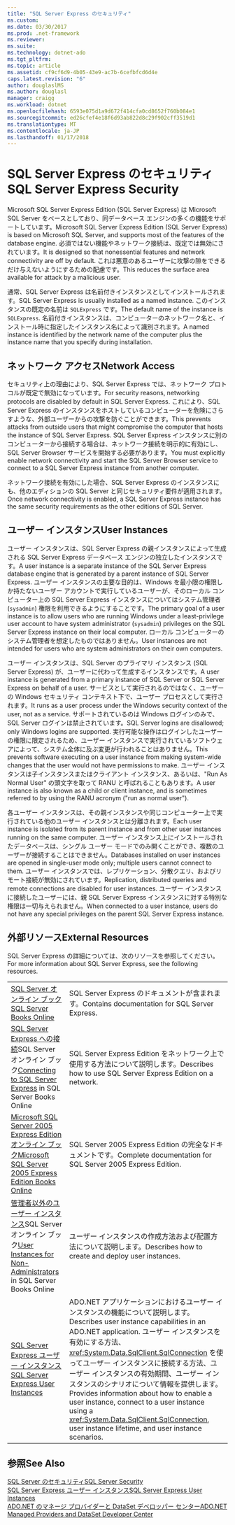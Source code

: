 ```yaml
---
title: "SQL Server Express のセキュリティ"
ms.custom: 
ms.date: 03/30/2017
ms.prod: .net-framework
ms.reviewer: 
ms.suite: 
ms.technology: dotnet-ado
ms.tgt_pltfrm: 
ms.topic: article
ms.assetid: cf9cf6d9-4b05-43e9-ac7b-6cefbfcd6d4e
caps.latest.revision: "6"
author: douglaslMS
ms.author: douglasl
manager: craigg
ms.workload: dotnet
ms.openlocfilehash: 6593e075d1a9d672f414cfa0cd8652f760b084e1
ms.sourcegitcommit: ed26cfef4e18f6d93ab822d8c29f902cff3519d1
ms.translationtype: MT
ms.contentlocale: ja-JP
ms.lasthandoff: 01/17/2018
---
```

# <a name="sql-server-express-security"></a><span data-ttu-id="41486-102">SQL Server Express のセキュリティ</span><span class="sxs-lookup"><span data-stu-id="41486-102">SQL Server Express Security</span></span>
<span data-ttu-id="41486-103">Microsoft SQL Server Express Edition (SQL Server Express) は Microsoft SQL Server をベースとしており、同データベース エンジンの多くの機能をサポートしています。</span><span class="sxs-lookup"><span data-stu-id="41486-103">Microsoft SQL Server Express Edition (SQL Server Express) is based on Microsoft SQL Server, and supports most of the features of the database engine.</span></span> <span data-ttu-id="41486-104">必須ではない機能やネットワーク接続は、既定では無効にされています。</span><span class="sxs-lookup"><span data-stu-id="41486-104">It is designed so that nonessential features and network connectivity are off by default.</span></span> <span data-ttu-id="41486-105">これは悪意のあるユーザーに攻撃の隙をできるだけ与えないようにするための配慮です。</span><span class="sxs-lookup"><span data-stu-id="41486-105">This reduces the surface area available for attack by a malicious user.</span></span>  
  
 <span data-ttu-id="41486-106">通常、SQL Server Express は名前付きインスタンスとしてインストールされます。</span><span class="sxs-lookup"><span data-stu-id="41486-106">SQL Server Express is usually installed as a named instance.</span></span> <span data-ttu-id="41486-107">このインスタンスの既定の名前は `SQLExpress` です。</span><span class="sxs-lookup"><span data-stu-id="41486-107">The default name of the instance is `SQLExpress`.</span></span> <span data-ttu-id="41486-108">名前付きインスタンスは、コンピューターのネットワーク名と、インストール時に指定したインスタンス名によって識別されます。</span><span class="sxs-lookup"><span data-stu-id="41486-108">A named instance is identified by the network name of the computer plus the instance name that you specify during installation.</span></span>  
  
## <a name="network-access"></a><span data-ttu-id="41486-109">ネットワーク アクセス</span><span class="sxs-lookup"><span data-stu-id="41486-109">Network Access</span></span>  
 <span data-ttu-id="41486-110">セキュリティ上の理由により、SQL Server Express では、ネットワーク プロトコルが既定で無効になっています。</span><span class="sxs-lookup"><span data-stu-id="41486-110">For security reasons, networking protocols are disabled by default in SQL Server Express.</span></span> <span data-ttu-id="41486-111">これにより、SQL Server Express のインスタンスをホストしているコンピューターを危険にさらすような、外部ユーザーからの攻撃を防ぐことができます。</span><span class="sxs-lookup"><span data-stu-id="41486-111">This prevents attacks from outside users that might compromise the computer that hosts the instance of SQL Server Express.</span></span> <span data-ttu-id="41486-112">SQL Server Express インスタンスに別のコンピューターから接続する場合は、ネットワーク接続を明示的に有効にし、SQL Server Browser サービスを開始する必要があります。</span><span class="sxs-lookup"><span data-stu-id="41486-112">You must explicitly enable network connectivity and start the SQL Server Browser service to connect to a SQL Server Express instance from another computer.</span></span>  
  
 <span data-ttu-id="41486-113">ネットワーク接続を有効にした場合、SQL Server Express のインスタンスにも、他のエディションの SQL Server と同じセキュリティ要件が適用されます。</span><span class="sxs-lookup"><span data-stu-id="41486-113">Once network connectivity is enabled, a SQL Server Express instance has the same security requirements as the other editions of SQL Server.</span></span>  
  
## <a name="user-instances"></a><span data-ttu-id="41486-114">ユーザー インスタンス</span><span class="sxs-lookup"><span data-stu-id="41486-114">User Instances</span></span>  
 <span data-ttu-id="41486-115">ユーザー インスタンスは、SQL Server Express の親インスタンスによって生成される SQL Server Express データベース エンジンの独立したインスタンスです。</span><span class="sxs-lookup"><span data-stu-id="41486-115">A user instance is a separate instance of the SQL Server Express database engine that is generated by a parent instance of SQL Server Express.</span></span> <span data-ttu-id="41486-116">ユーザー インスタンスの主要な目的は、Windows を最小限の権限しか持たないユーザー アカウントで実行しているユーザーが、そのローカル コンピューター上の SQL Server Express インスタンスについてはシステム管理者 (`sysadmin`) 権限を利用できるようにすることです。</span><span class="sxs-lookup"><span data-stu-id="41486-116">The primary goal of a user instance is to allow users who are running Windows under a least-privilege user account to have system administrator (`sysadmin`) privileges on the SQL Server Express instance on their local computer.</span></span> <span data-ttu-id="41486-117">ローカル コンピューターのシステム管理者を想定したものではありません。</span><span class="sxs-lookup"><span data-stu-id="41486-117">User instances are not intended for users who are system administrators on their own computers.</span></span>  
  
 <span data-ttu-id="41486-118">ユーザー インスタンスは、SQL Server のプライマリ インスタンス (SQL Server Express) が、ユーザーに代わって生成するインスタンスです。</span><span class="sxs-lookup"><span data-stu-id="41486-118">A user instance is generated from a primary instance of SQL Server or SQL Server Express on behalf of a user.</span></span> <span data-ttu-id="41486-119">サービスとして実行されるのではなく、ユーザーの Windows セキュリティ コンテキスト下で、ユーザー プロセスとして実行されます。</span><span class="sxs-lookup"><span data-stu-id="41486-119">It runs as a user process under the Windows security context of the user, not as a service.</span></span> <span data-ttu-id="41486-120">サポートされているのは Windows ログインのみで、SQL Server ログインは禁止されています。</span><span class="sxs-lookup"><span data-stu-id="41486-120">SQL Server logins are disallowed; only Windows logins are supported.</span></span> <span data-ttu-id="41486-121">実行可能な操作はログインしたユーザーの権限に限定されるため、ユーザー インスタンスで実行されているソフトウェアによって、システム全体に及ぶ変更が行われることはありません。</span><span class="sxs-lookup"><span data-stu-id="41486-121">This prevents software executing on a user instance from making system-wide changes that the user would not have permissions to make.</span></span> <span data-ttu-id="41486-122">ユーザー インスタンスは子インスタンスまたはクライアント インスタンス、あるいは、"Run As Normal User" の頭文字を取って RANU と呼ばれることもあります。</span><span class="sxs-lookup"><span data-stu-id="41486-122">A user instance is also known as a child or client instance, and is sometimes referred to by using the RANU acronym ("run as normal user").</span></span>  
  
 <span data-ttu-id="41486-123">各ユーザー インスタンスは、その親インスタンスや同じコンピューター上で実行されている他のユーザー インスタンスとは分離されます。</span><span class="sxs-lookup"><span data-stu-id="41486-123">Each user instance is isolated from its parent instance and from other user instances running on the same computer.</span></span> <span data-ttu-id="41486-124">ユーザー インスタンス上にインストールされたデータベースは、シングル ユーザー モードでのみ開くことができ、複数のユーザーが接続することはできません。</span><span class="sxs-lookup"><span data-stu-id="41486-124">Databases installed on user instances are opened in single-user mode only; multiple users cannot connect to them.</span></span> <span data-ttu-id="41486-125">ユーザー インスタンスでは、レプリケーション、分散クエリ、およびリモート接続が無効にされています。</span><span class="sxs-lookup"><span data-stu-id="41486-125">Replication, distributed queries and remote connections are disabled for user instances.</span></span> <span data-ttu-id="41486-126">ユーザー インスタンスに接続したユーザーには、親 SQL Server Express インスタンスに対する特別な権限は一切与えられません。</span><span class="sxs-lookup"><span data-stu-id="41486-126">When connected to a user instance, users do not have any special privileges on the parent SQL Server Express instance.</span></span>  
  
## <a name="external-resources"></a><span data-ttu-id="41486-127">外部リソース</span><span class="sxs-lookup"><span data-stu-id="41486-127">External Resources</span></span>  
 <span data-ttu-id="41486-128">SQL Server Express の詳細については、次のリソースを参照してください。</span><span class="sxs-lookup"><span data-stu-id="41486-128">For more information about SQL Server Express, see the following resources.</span></span>  
  
|||  
|-|-|  
|[<span data-ttu-id="41486-129">SQL Server オンライン ブック</span><span class="sxs-lookup"><span data-stu-id="41486-129">SQL Server Books Online</span></span>](http://msdn.microsoft.com/library/bb543165.aspx)|<span data-ttu-id="41486-130">SQL Server Express のドキュメントが含まれます。</span><span class="sxs-lookup"><span data-stu-id="41486-130">Contains documentation for SQL Server Express.</span></span>|  
|<span data-ttu-id="41486-131">[SQL Server Express への接続](http://msdn.microsoft.com/library/ms165679.aspx)SQL Server オンライン ブック</span><span class="sxs-lookup"><span data-stu-id="41486-131">[Connecting to SQL Server Express](http://msdn.microsoft.com/library/ms165679.aspx) in SQL Server Books Online</span></span>|<span data-ttu-id="41486-132">SQL Server Express Edition をネットワーク上で使用する方法について説明します。</span><span class="sxs-lookup"><span data-stu-id="41486-132">Describes how to use SQL Server Express Edition on a network.</span></span>|  
|[<span data-ttu-id="41486-133">Microsoft SQL Server 2005 Express Edition オンライン ブック</span><span class="sxs-lookup"><span data-stu-id="41486-133">Microsoft SQL Server 2005 Express Edition Books Online</span></span>](http://msdn.microsoft.com/library/ms165706.aspx)|<span data-ttu-id="41486-134">SQL Server 2005 Express Edition の完全なドキュメントです。</span><span class="sxs-lookup"><span data-stu-id="41486-134">Complete documentation for SQL Server 2005 Express Edition.</span></span>|  
|<span data-ttu-id="41486-135">[管理者以外のユーザー インスタンス](http://msdn.microsoft.com/library/ms143684.aspx)SQL Server オンライン ブック</span><span class="sxs-lookup"><span data-stu-id="41486-135">[User Instances for Non-Administrators](http://msdn.microsoft.com/library/ms143684.aspx) in SQL Server Books Online</span></span>|<span data-ttu-id="41486-136">ユーザー インスタンスの作成方法および配置方法について説明します。</span><span class="sxs-lookup"><span data-stu-id="41486-136">Describes how to create and deploy user instances.</span></span>|  
|[<span data-ttu-id="41486-137">SQL Server Express ユーザー インスタンス</span><span class="sxs-lookup"><span data-stu-id="41486-137">SQL Server Express User Instances</span></span>](../../../../../docs/framework/data/adonet/sql/sql-server-express-user-instances.md)|<span data-ttu-id="41486-138">ADO.NET アプリケーションにおけるユーザー インスタンスの機能について説明します。</span><span class="sxs-lookup"><span data-stu-id="41486-138">Describes user instance capabilities in an ADO.NET application.</span></span> <span data-ttu-id="41486-139">ユーザー インスタンスを有効にする方法、<xref:System.Data.SqlClient.SqlConnection> を使ってユーザー インスタンスに接続する方法、ユーザー インスタンスの有効期間、ユーザー インスタンスのシナリオについて情報を提供します。</span><span class="sxs-lookup"><span data-stu-id="41486-139">Provides information about how to enable a user instance, connect to a user instance using a <xref:System.Data.SqlClient.SqlConnection>, user instance lifetime, and user instance scenarios.</span></span>|  
  
## <a name="see-also"></a><span data-ttu-id="41486-140">参照</span><span class="sxs-lookup"><span data-stu-id="41486-140">See Also</span></span>  
 [<span data-ttu-id="41486-141">SQL Server のセキュリティ</span><span class="sxs-lookup"><span data-stu-id="41486-141">SQL Server Security</span></span>](../../../../../docs/framework/data/adonet/sql/sql-server-security.md)  
 [<span data-ttu-id="41486-142">SQL Server Express ユーザー インスタンス</span><span class="sxs-lookup"><span data-stu-id="41486-142">SQL Server Express User Instances</span></span>](../../../../../docs/framework/data/adonet/sql/sql-server-express-user-instances.md)  
 [<span data-ttu-id="41486-143">ADO.NET のマネージ プロバイダーと DataSet デベロッパー センター</span><span class="sxs-lookup"><span data-stu-id="41486-143">ADO.NET Managed Providers and DataSet Developer Center</span></span>](http://go.microsoft.com/fwlink/?LinkId=217917)
